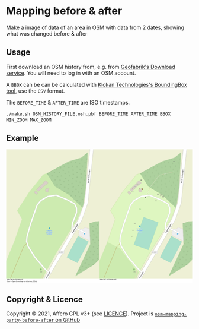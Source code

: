 # Mapping before & after

Make a image of data of an area in OSM with data from 2 dates, showing what was changed before & after

## Usage

First download an OSM history from, e.g. from [Geofabrik's Download service](https://osm-internal.download.geofabrik.de/). You will need to log in with an OSM account.

A `BBOX` can be can be calculated with [Klokan Technologies's BoundingBox tool](https://boundingbox.klokantech.com/), use the `CSV` format.

The `BEFORE_TIME` & `AFTER_TIME` are ISO timestamps.

```
./make.sh OSM_HISTORY_FILE.osh.pbf BEFORE_TIME AFTER_TIME BBOX MIN_ZOOM MAX_ZOOM
```

## Example

![Example](sample.png)

## Copyright & Licence

Copyright © 2021, Affero GPL v3+ (see [LICENCE](./LICENCE)). Project is [`osm-mapping-party-before-after` on GitHub](https://github.com/amandasaurus/osm-mapping-party-before-after)
